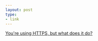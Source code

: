```yaml
---
layout: post
type:
- link
---
```

[You're using HTTPS, but what does it do?](http://answers.oreilly.com/topic/2576-youre-using-https-but-what-does-it-do/)
